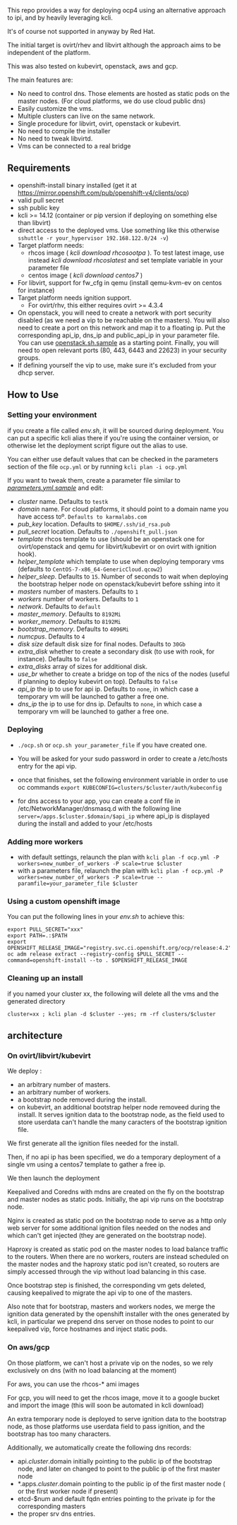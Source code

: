 This repo provides a way for deploying ocp4 using an alternative approach to ipi, and by heavily leveraging kcli.

It's of course not supported in anyway by Red Hat.

The initial target is ovirt/rhev and libvirt although the approach aims to be independent of the platform.

This was also tested on kubevirt, openstack, aws and gcp.

The main features are:

- No need to control dns. Those elements are hosted as static pods on the master nodes. (For cloud platforms, we do use cloud public dns)
- Easily customize the vms.
- Multiple clusters can live on the same network.
- Single procedure for libvirt, ovirt, openstack or kubevirt.
- No need to compile the installer
- No need to tweak libvirtd.
- Vms can be connected to a real bridge

## Requirements

- openshift-install binary installed (get it at https://mirror.openshift.com/pub/openshift-v4/clients/ocp)
- valid pull secret
- ssh public key
- kcli >= 14.12 (container or pip version if deploying on something else than libvirt)
- direct access to the deployed vms. Use something like this otherwise `sshuttle -r your_hypervisor 192.168.122.0/24 -v`)
- Target platform needs:
  - rhcos image ( *kcli download rhcosootpa* ). To test latest image, use instead *kcli download rhcoslatest* and set template variable in your parameter file
  - centos image ( *kcli download centos7* )
- For libvirt, support for fw_cfg in qemu (install qemu-kvm-ev on centos for instance)
- Target platform needs ignition support. 
  - For ovirt/rhv, this either requires ovirt >= 4.3.4
- On openstack, you will need to create a network with port security disabled (as we need a vip to be reachable on the masters). You will also need to create a port on this network and map it to a floating ip. Put the corresponding api_ip, dns_ip and public_api_ip in your parameter file. You can use [openstack.sh.sample](openstack.sh.sample) as a starting point. Finally, you will need to open relevant ports (80, 443, 6443 and 22623) in your security groups.
- If defining yourself the vip to use, make sure it's excluded from your dhcp server.

## How to Use

### Setting your environment

if you create a file called *env.sh*, it will be sourced during deployment. You can put a specific kcli alias there if you're using the container version, or otherwise let the deployment script figure out the alias to use.

You can either use default values that can be checked in the parameters section of the file `ocp.yml` or by running `kcli plan -i ocp.yml`

If you want to tweak them, create a parameter file similar to [*parameters.yml.sample*](parameters.yml.sample) and edit:

- *cluster* name. Defaults to `testk`
- *domain* name. For cloud platforms, it should point to a domain name you have access toº. `Defaults to karmalabs.com`
- *pub_key* location. Defaults to `$HOME/.ssh/id_rsa.pub`
- *pull_secret* location. Defaults to `./openshift_pull.json`
- *template* rhcos template to use (should be an openstack one for ovirt/openstack and qemu for libvirt/kubevirt or on ovirt with ignition hook).
- *helper_template* which template to use when deploying temporary vms (defaults to `CentOS-7-x86_64-GenericCloud.qcow2`)
- *helper_sleep*. Defaults to `15`. Number of seconds to wait when deploying the bootstrap helper node on openstack/kubevirt before sshing into it
- *masters* number of masters. Defaults to `1`
- *workers* number of workers. Defaults to `1`
- *network*. Defaults to `default`
- *master_memory*. Defaults to `8192Mi`
- *worker_memory*. Defaults to `8192Mi`
- *bootstrap_memory*. Defaults to `4096Mi`
- *numcpus*. Defaults to `4`
- *disk size* default disk size for final nodes. Defaults to `30Gb`
- *extra_disk* whether to create a secondary disk (to use with rook, for instance). Defaults to `false`
- *extra\_disks* array of sizes for additional disk.
- *use_br* whether to create a bridge on top of the nics of the nodes (useful if planning to deploy kubevirt on top). Defaults to `false`
- *api_ip* the ip to use for api ip. Defaults to `none`, in which case a temporary vm will be launched to gather a free one.
- *dns_ip* the ip to use for dns ip. Defaults to `none`, in which case a temporary vm will be launched to gather a free one.

### Deploying

- `./ocp.sh` or `ocp.sh your_parameter_file` if you have created one.

- You will be asked for your sudo password in order to create a /etc/hosts entry for the api vip.

- once that finishes, set the following environment variable in order to use oc commands `export KUBECONFIG=clusters/$cluster/auth/kubeconfig`

- for dns access to your app, you can create a conf file in /etc/NetworkManager/dnsmasq.d with the following line `server=/apps.$cluster.$domain/$api_ip` where api_ip is displayed during the install and added to your /etc/hosts

### Adding more workers

- with default settings, relaunch the plan with `kcli plan -f ocp.yml -P workers=new_number_of_workers -P scale=true $cluster`
- with a parameters file, relaunch the plan with `kcli plan -f ocp.yml -P workers=new_number_of_workers -P scale=true --paramfile=your_parameter_file $cluster`

### Using a custom openshift image

You can put the following lines in your *env.sh* to achieve this:

```
export PULL_SECRET="xxx"
export PATH=.:$PATH
export OPENSHIFT_RELEASE_IMAGE="registry.svc.ci.openshift.org/ocp/release:4.2"
oc adm release extract --registry-config $PULL_SECRET --command=openshift-install --to . $OPENSHIFT_RELEASE_IMAGE
```

### Cleaning up an install

if you named your cluster xx, the following will delete all the vms and the generated directory 

```
cluster=xx ; kcli plan -d $cluster --yes; rm -rf clusters/$cluster
```

## architecture

### On ovirt/libvirt/kubevirt

We deploy :

- an arbitrary number of masters.
- an arbitrary number of workers.
- a bootstrap node removed during the install.
- on kubevirt, an additional bootstrap helper node removeed during the install. It serves ignition data to the bootstrap node, as the field used to store userdata can't handle the many caracters of the bootstrap ignition file.

We first generate all the ignition files needed for the install.

Then, if no api ip has been specified, we do a temporary deployment of a single vm using a centos7 template to gather a free ip.

We then launch the deployment

Keepalived and Coredns with mdns are created on the fly on the bootstrap and master nodes as static pods. Initially, the api vip runs on the bootstrap node.

Nginx is created as static pod on the bootstrap node to serve as a http only web server for some additional ignition files needed on the nodes and which can't get injected (they are generated on the bootstrap node).

Haproxy is created as static pod on the master nodes to load balance traffic to the routers. When there are no workers, routers are instead scheduled on the master nodes and the haproxy static pod isn't created, so routers are simply accessed through the vip without load balancing in this case.

Once bootstrap step is finished, the corresponding vm gets deleted, causing keepalived to migrate the api vip to one of the masters.

Also note that for bootstrap, masters and workers nodes, we merge the ignition data generated by the openshift installer with the ones generated by kcli, in particular we prepend dns server on those nodes to point to our keepalived vip, force hostnames and inject static pods.

### On aws/gcp

On those platform, we can't host a private vip on the nodes, so we rely exclusively on dns (with no load balancing at the moment)

For aws, you can use the rhcos-* ami images

For gcp, you will need to get the rhcos image, move it to a google bucket and import the image (this will soon be automated in kcli download)

An extra temporary node is deployed to serve ignition data to the bootstrap node, as those platforms use userdata field to pass ignition, and the bootstrap has too many characters.

Additionally, we automatically create the following dns records:

- api.$cluster.$domain initially pointing to the public ip of the bootstrap node, and later on changed to point to the public ip of the first master node
- *.apps.$cluster.$domain pointing to the public ip of the first master node ( or the first worker node if present)
- etcd-$num and default fqdn entries pointing to the private ip for the corresponding masters
- the proper srv dns entries.
